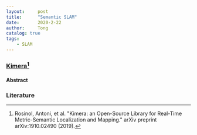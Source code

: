 ```yaml
---
layout:     post
title:      "Semantic SLAM"
date:       2020-2-22
author:     Tong
catalog: true
tags:
    - SLAM
---
```


### [Kimera](https://github.com/MIT-SPARK/Kimera)[^Rosinol19]

#### Abstract

### Literature

[^Rosinol19]: Rosinol, Antoni, et al. "Kimera: an Open-Source Library for Real-Time Metric-Semantic Localization and Mapping." arXiv preprint arXiv:1910.02490 (2019).
